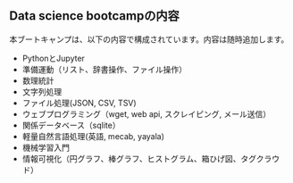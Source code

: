 ## Data science bootcampの内容
本ブートキャンプは、以下の内容で構成されています。内容は随時追加します。

* PythonとJupyter
* 準備運動（リスト、辞書操作、ファイル操作）
* 数理統計
* 文字列処理
* ファイル処理(JSON, CSV, TSV)
* ウェブプログラミング（wget, web api, スクレイピング, メール送信）
* 関係データベース（sqlite）
* 軽量自然言語処理(英語, mecab, yayala)
* 機械学習入門
* 情報可視化（円グラフ、棒グラフ、ヒストグラム、箱ひげ図、タグクラウド）
